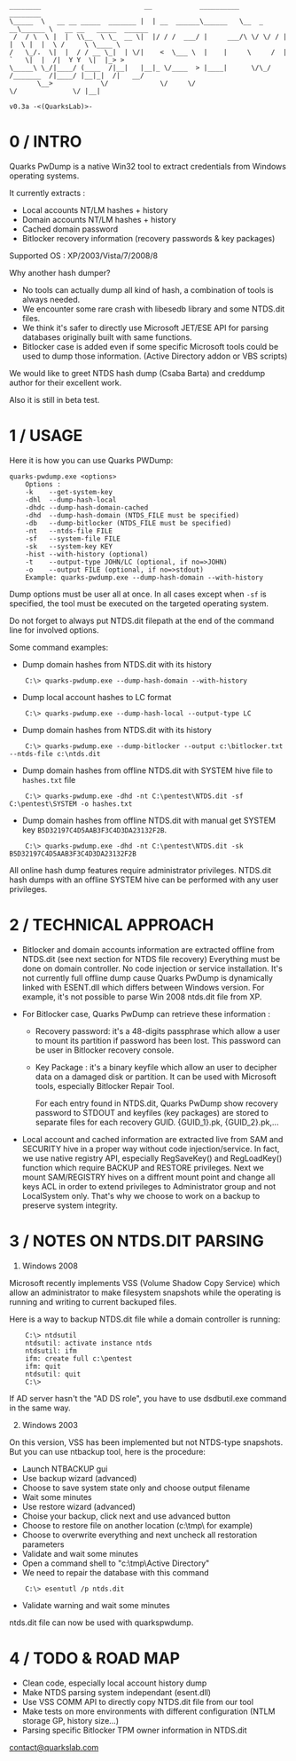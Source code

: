 	________                          __            __________          ________
	\_____  \   __ __ _____  _______ |  | __  ______\______   \__  _  __\______ \   __ __   _____  ______
	 /  / \  \ |  |  \\__  \ \_  __ \|  |/ / /  ___/ |     ___/\ \/ \/ / |    |  \ |  |  \ /     \ \____ \
	/   \_/.  \|  |  / / __ \_|  | \/|    <  \___ \  |    |     \     /  |    `   \|  |  /|  Y Y  \|  |_> >
	\_____\ \_/|____/ (____  /|__|   |__|_ \/____  > |____|      \/\_/  /_______  /|____/ |__|_|  /|   __/
	       \__>            \/             \/     \/                             \/              \/ |__|
                                                                           v0.3a -<(QuarksLab)>-


0 / INTRO
=========

Quarks PwDump is a native Win32 tool to extract credentials from Windows operating systems.

It currently extracts :
 - Local accounts NT/LM hashes + history
 - Domain accounts NT/LM hashes + history
 - Cached domain password
 - Bitlocker recovery information (recovery passwords & key packages) 
 
Supported OS : XP/2003/Vista/7/2008/8

Why another hash dumper?
 - No tools can actually dump all kind of hash, a combination of tools is always needed.
 - We encounter some rare crash with libesedb library and some NTDS.dit files.
 - We think it's safer to directly use Microsoft JET/ESE API for parsing databases originally
   built with same functions.
 - Bitlocker case is added even if some specific Microsoft tools could be used to dump those information.
   (Active Directory addon or VBS scripts)
 
We would like to greet NTDS hash dump (Csaba Barta) and creddump author for their excellent work.

Also it is still in beta test.


1 / USAGE
=========

Here it is how you can use Quarks PWDump:

```console
quarks-pwdump.exe <options>
	Options : 
	-k    --get-system-key
	-dhl  --dump-hash-local
	-dhdc --dump-hash-domain-cached
	-dhd  --dump-hash-domain (NTDS_FILE must be specified)
	-db   --dump-bitlocker (NTDS_FILE must be specified)
	-nt   --ntds-file FILE
	-sf   --system-file FILE
	-sk   --system-key KEY
	-hist --with-history (optional)
	-t    --output-type JOHN/LC (optional, if no=>JOHN)
	-o    --output FILE (optional, if no=>stdout)
	Example: quarks-pwdump.exe --dump-hash-domain --with-history
```

Dump options must be user all at once.
In all cases except when `-sf` is specified, the tool must be executed on the targeted operating system.

Do not forget to always put NTDS.dit filepath at the end of the command line for involved options.

Some command examples:

 - Dump domain hashes from NTDS.dit with its history
```console
	C:\> quarks-pwdump.exe --dump-hash-domain --with-history
```

- Dump local account hashes to LC format
```console
	C:\> quarks-pwdump.exe --dump-hash-local --output-type LC
```

- Dump domain hashes from NTDS.dit with its history
```console
	C:\> quarks-pwdump.exe --dump-bitlocker --output c:\bitlocker.txt --ntds-file c:\ntds.dit
```

- Dump domain hashes from offline NTDS.dit with SYSTEM hive file to `hashes.txt` file
```console
	C:\> quarks-pwdump.exe -dhd -nt C:\pentest\NTDS.dit -sf C:\pentest\SYSTEM -o hashes.txt
```

- Dump domain hashes from offline NTDS.dit with manual get SYSTEM key `B5D32197C4D5AAB3F3C4D3DA23132F2B`. 
```console
	C:\> quarks-pwdump.exe -dhd -nt C:\pentest\NTDS.dit -sk B5D32197C4D5AAB3F3C4D3DA23132F2B
```

All online hash dump features require administrator privileges. NTDS.dit hash dumps with an offline SYSTEM hive can be performed with any user privileges.


2 / TECHNICAL APPROACH
======================

 - Bitlocker and domain accounts information are extracted offline from NTDS.dit
   (see next section for NTDS file recovery)
   Everything must be done on domain controller. No code injection or service installation.
   It's not currently full offline dump cause Quarks PwDump is dynamically linked with ESENT.dll
   which differs between Windows version. For example, it's not possible to parse Win 2008 ntds.dit
   file from XP.
   
  - For Bitlocker case, Quarks PwDump can retrieve these information :
    * Recovery password: it's a 48-digits passphrase which allow a user to mount its partition if
	  password has been lost. This password can be user in Bitlocker recovery console.
	* Key Package : it's a binary keyfile which allow an user to decipher data on a damaged disk or
	  partition. It can be used with Microsoft tools, especially Bitlocker Repair Tool.
	  
	  For each entry found in NTDS.dit, Quarks PwDump show recovery password to STDOUT and keyfiles 
	  (key packages) are stored to separate files for each recovery GUID.
	  {GUID_1}.pk, {GUID_2}.pk,...
 
  - Local account and cached information are extracted live from SAM and SECURITY hive in a proper
    way without code injection/service. In fact, we use native registry API, especially RegSaveKey() and 
	RegLoadKey() function which require BACKUP and RESTORE privileges. Next we mount SAM/REGISTRY hives
	on a diffrent mount point and change all keys ACL in order to extend privileges to Administrator
	group and not LocalSystem only.
	That's why we choose to work on a backup to preserve system integrity.


3 / NOTES ON NTDS.DIT PARSING
=============================

1. Windows 2008

Microsoft recently implements VSS (Volume Shadow Copy Service) which allow an administrator to make
filesystem snapshots while the operating is running and writing to current backuped files.

Here is a way to backup NTDS.dit file while a domain controller is running:

``` console
	C:\> ntdsutil
	ntdsutil: activate instance ntds
	ntdsutil: ifm
	ifm: create full c:\pentest
	ifm: quit
	ntdsutil: quit
	C:\>
```

If AD server hasn't the "AD DS role", you have to use dsdbutil.exe command in the same way.


2. Windows 2003

On this version, VSS has been implemented but not NTDS-type snapshots.
But you can use ntbackup tool, here is the procedure:

- Launch NTBACKUP gui
- Use backup wizard (advanced)
- Choose to save system state only and choose output filename
- Wait some minutes
- Use restore wizard (advanced)
- Choise your backup, click next and use advanced button
- Choose to restore file on another location (c:\tmp\ for example)
- Choose to overwrite everything and next uncheck all restoration parameters
- Validate and wait some minutes
- Open a command shell to "c:\tmp\Active Directory"
- We need to repair the database with this command 
```console
	C:\> esentutl /p ntds.dit
```
- Validate warning and wait some minutes

ntds.dit file can now be used with quarkspwdump.



4 / TODO & ROAD MAP
===================
 
 - Clean code, especially local account history dump
 - Make NTDS parsing system independant (esent.dll)
 - Use VSS COMM API to directly copy NTDS.dit file from our tool
 - Make tests on more environments with different configuration (NTLM storage GP, history size...)
 - Parsing specific Bitlocker TPM owner information in NTDS.dit
 

contact@quarkslab.com
